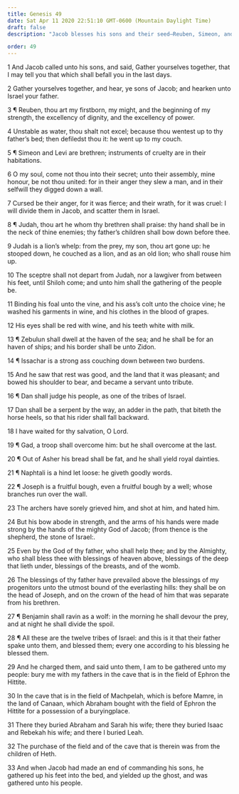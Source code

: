 ```yaml
---
title: Genesis 49
date: Sat Apr 11 2020 22:51:10 GMT-0600 (Mountain Daylight Time)
draft: false
description: "Jacob blesses his sons and their seed—Reuben, Simeon, and Levi are chastened—Judah will rule until Shiloh (Christ) comes—Joseph is a fruitful bough by a well—His branches (the Nephites and Lamanites) will run over the wall—The Shepherd and Stone of Israel (Christ) will bless Joseph temporally and spiritually—Jacob chooses to be buried with his fathers in Canaan—He yields up the ghost and is gathered to his people."

order: 49
---
```

    
1 And Jacob called unto his sons, and said, Gather yourselves together, that I may tell you that which shall befall you in the last days.

2 Gather yourselves together, and hear, ye sons of Jacob; and hearken unto Israel your father.

3 ¶ Reuben, thou art my firstborn, my might, and the beginning of my strength, the excellency of dignity, and the excellency of power.

4 Unstable as water, thou shalt not excel; because thou wentest up to thy father’s bed; then defiledst thou it: he went up to my couch.

5 ¶ Simeon and Levi are brethren; instruments of cruelty are in their habitations.

6 O my soul, come not thou into their secret; unto their assembly, mine honour, be not thou united: for in their anger they slew a man, and in their selfwill they digged down a wall.

7 Cursed be their anger, for it was fierce; and their wrath, for it was cruel: I will divide them in Jacob, and scatter them in Israel.

8 ¶ Judah, thou art he whom thy brethren shall praise: thy hand shall be in the neck of thine enemies; thy father’s children shall bow down before thee.

9 Judah is a lion’s whelp: from the prey, my son, thou art gone up: he stooped down, he couched as a lion, and as an old lion; who shall rouse him up.

10 The sceptre shall not depart from Judah, nor a lawgiver from between his feet, until Shiloh come; and unto him shall the gathering of the people be.

11 Binding his foal unto the vine, and his ass’s colt unto the choice vine; he washed his garments in wine, and his clothes in the blood of grapes.

12 His eyes shall be red with wine, and his teeth white with milk.

13 ¶ Zebulun shall dwell at the haven of the sea; and he shall be for an haven of ships; and his border shall be unto Zidon.

14 ¶ Issachar is a strong ass couching down between two burdens.

15 And he saw that rest was good, and the land that it was pleasant; and bowed his shoulder to bear, and became a servant unto tribute.

16 ¶ Dan shall judge his people, as one of the tribes of Israel.

17 Dan shall be a serpent by the way, an adder in the path, that biteth the horse heels, so that his rider shall fall backward.

18 I have waited for thy salvation, O Lord.

19 ¶ Gad, a troop shall overcome him: but he shall overcome at the last.

20 ¶ Out of Asher his bread shall be fat, and he shall yield royal dainties.

21 ¶ Naphtali is a hind let loose: he giveth goodly words.

22 ¶ Joseph is a fruitful bough, even a fruitful bough by a well; whose branches run over the wall.

23 The archers have sorely grieved him, and shot at him, and hated him.

24 But his bow abode in strength, and the arms of his hands were made strong by the hands of the mighty God of Jacob; (from thence is the shepherd, the stone of Israel:.

25 Even by the God of thy father, who shall help thee; and by the Almighty, who shall bless thee with blessings of heaven above, blessings of the deep that lieth under, blessings of the breasts, and of the womb.

26 The blessings of thy father have prevailed above the blessings of my progenitors unto the utmost bound of the everlasting hills: they shall be on the head of Joseph, and on the crown of the head of him that was separate from his brethren.

27 ¶ Benjamin shall ravin as a wolf: in the morning he shall devour the prey, and at night he shall divide the spoil.

28 ¶ All these are the twelve tribes of Israel: and this is it that their father spake unto them, and blessed them; every one according to his blessing he blessed them.

29 And he charged them, and said unto them, I am to be gathered unto my people: bury me with my fathers in the cave that is in the field of Ephron the Hittite.

30 In the cave that is in the field of Machpelah, which is before Mamre, in the land of Canaan, which Abraham bought with the field of Ephron the Hittite for a possession of a buryingplace.

31 There they buried Abraham and Sarah his wife; there they buried Isaac and Rebekah his wife; and there I buried Leah.

32 The purchase of the field and of the cave that is therein was from the children of Heth.

33 And when Jacob had made an end of commanding his sons, he gathered up his feet into the bed, and yielded up the ghost, and was gathered unto his people.
